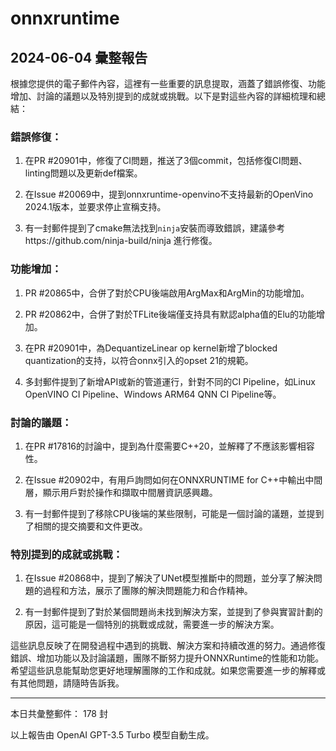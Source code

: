 # onnxruntime

## 2024-06-04 彙整報告

根據您提供的電子郵件內容，這裡有一些重要的訊息提取，涵蓋了錯誤修復、功能增加、討論的議題以及特別提到的成就或挑戰。以下是對這些內容的詳細梳理和總結：



### 錯誤修復：

1. 在PR #20901中，修復了CI問題，推送了3個commit，包括修復CI問題、linting問題以及更新def檔案。

2. 在Issue #20069中，提到onnxruntime-openvino不支持最新的OpenVino 2024.1版本，並要求停止宣稱支持。

3. 有一封郵件提到了cmake無法找到`ninja`安裝而導致錯誤，建議參考https://github.com/ninja-build/ninja 進行修復。



### 功能增加：

1. PR #20865中，合併了對於CPU後端啟用ArgMax和ArgMin的功能增加。

2. PR #20862中，合併了對於TFLite後端僅支持具有默認alpha值的Elu的功能增加。

3. 在PR #20901中，為DequantizeLinear op kernel新增了blocked quantization的支持，以符合onnx引入的opset 21的規範。

4. 多封郵件提到了新增API或新的管道運行，針對不同的CI Pipeline，如Linux OpenVINO CI Pipeline、Windows ARM64 QNN CI Pipeline等。



### 討論的議題：

1. 在PR #17816的討論中，提到為什麼需要C++20，並解釋了不應該影響相容性。

2. 在Issue #20902中，有用戶詢問如何在ONNXRUNTIME for C++中輸出中間層，顯示用戶對於操作和擷取中間層資訊感興趣。

3. 有一封郵件提到了移除CPU後端的某些限制，可能是一個討論的議題，並提到了相關的提交摘要和文件更改。



### 特別提到的成就或挑戰：

1. 在Issue #20868中，提到了解決了UNet模型推斷中的問題，並分享了解決問題的過程和方法，展示了團隊的解決問題能力和合作精神。

2. 有一封郵件提到了對於某個問題尚未找到解決方案，並提到了參與實習計劃的原因，這可能是一個特別的挑戰或成就，需要進一步的解決方案。



這些訊息反映了在開發過程中遇到的挑戰、解決方案和持續改進的努力。通過修復錯誤、增加功能以及討論議題，團隊不斷努力提升ONNXRuntime的性能和功能。希望這些訊息能幫助您更好地理解團隊的工作和成就。如果您需要進一步的解釋或有其他問題，請隨時告訴我。



---



本日共彙整郵件： 178 封



以上報告由 OpenAI GPT-3.5 Turbo 模型自動生成。
